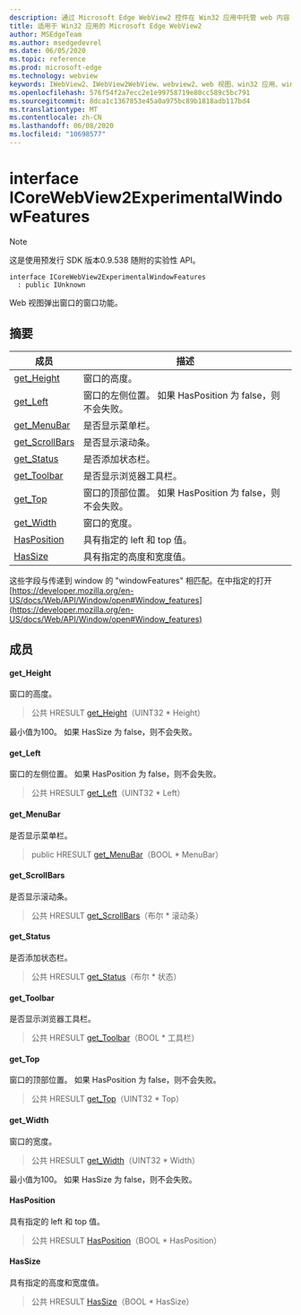 ```yaml
---
description: 通过 Microsoft Edge WebView2 控件在 Win32 应用中托管 web 内容
title: 适用于 Win32 应用的 Microsoft Edge WebView2
author: MSEdgeTeam
ms.author: msedgedevrel
ms.date: 06/05/2020
ms.topic: reference
ms.prod: microsoft-edge
ms.technology: webview
keywords: IWebView2、IWebView2WebView、webview2、web 视图、win32 应用、win32、edge、ICoreWebView2、ICoreWebView2Controller、浏览器控件、边缘 html
ms.openlocfilehash: 576f54f2a7ecc2e1e99758719e80cc589c5bc791
ms.sourcegitcommit: 8dca1c1367853e45a0a975bc89b1818adb117bd4
ms.translationtype: MT
ms.contentlocale: zh-CN
ms.lasthandoff: 06/08/2020
ms.locfileid: "10698577"
---
```

# interface ICoreWebView2ExperimentalWindowFeatures 

> [!NOTE]
> 这是使用预发行 SDK 版本0.9.538 随附的实验性 API。

```
interface ICoreWebView2ExperimentalWindowFeatures
  : public IUnknown
```

Web 视图弹出窗口的窗口功能。

## 摘要

 成员                        | 描述
--------------------------------|---------------------------------------------
[get_Height](#get_height) | 窗口的高度。
[get_Left](#get_left) | 窗口的左侧位置。 如果 HasPosition 为 false，则不会失败。
[get_MenuBar](#get_menubar) | 是否显示菜单栏。
[get_ScrollBars](#get_scrollbars) | 是否显示滚动条。
[get_Status](#get_status) | 是否添加状态栏。
[get_Toolbar](#get_toolbar) | 是否显示浏览器工具栏。
[get_Top](#get_top) | 窗口的顶部位置。 如果 HasPosition 为 false，则不会失败。
[get_Width](#get_width) | 窗口的宽度。
[HasPosition](#hasposition) | 具有指定的 left 和 top 值。
[HasSize](#hassize) | 具有指定的高度和宽度值。

这些字段与传递到 window 的 "windowFeatures" 相匹配。在中指定的打开[https://developer.mozilla.org/en-US/docs/Web/API/Window/open#Window_features](https://developer.mozilla.org/en-US/docs/Web/API/Window/open#Window_features)

## 成员

#### get_Height 

窗口的高度。

> 公共 HRESULT [get_Height](#get_height)（UINT32 * Height）

最小值为100。 如果 HasSize 为 false，则不会失败。

#### get_Left 

窗口的左侧位置。 如果 HasPosition 为 false，则不会失败。

> 公共 HRESULT [get_Left](#get_left)（UINT32 * Left）

#### get_MenuBar 

是否显示菜单栏。

> public HRESULT [get_MenuBar](#get_menubar)（BOOL * MenuBar）

#### get_ScrollBars 

是否显示滚动条。

> 公共 HRESULT [get_ScrollBars](#get_scrollbars)（布尔 * 滚动条）

#### get_Status 

是否添加状态栏。

> 公共 HRESULT [get_Status](#get_status)（布尔 * 状态）

#### get_Toolbar 

是否显示浏览器工具栏。

> 公共 HRESULT [get_Toolbar](#get_toolbar)（BOOL * 工具栏）

#### get_Top 

窗口的顶部位置。 如果 HasPosition 为 false，则不会失败。

> 公共 HRESULT [get_Top](#get_top)（UINT32 * Top）

#### get_Width 

窗口的宽度。

> 公共 HRESULT [get_Width](#get_width)（UINT32 * Width）

最小值为100。 如果 HasSize 为 false，则不会失败。

#### HasPosition 

具有指定的 left 和 top 值。

> 公共 HRESULT [HasPosition](#hasposition)（BOOL * HasPosition）

#### HasSize 

具有指定的高度和宽度值。

> 公共 HRESULT [HasSize](#hassize)（BOOL * HasSize）

